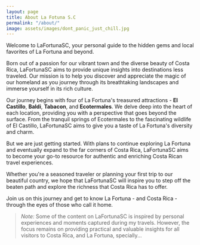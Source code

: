 ```yaml
---
layout: page
title: About La Fotuna S.C
permalink: "/about/"
image: assets/images/dont_panic_just_chill.jpg
---
```


Welcome to LaFortunaSC, your personal guide to the hidden gems and local favorites of La Fortuna and beyond.

Born out of a passion for our vibrant town and the diverse beauty of Costa Rica, LaFortunaSC aims to provide unique insights into destinations less traveled. Our mission is to help you discover and appreciate the magic of our homeland as you journey through its breathtaking landscapes and immerse yourself in its rich culture.

Our journey begins with four of La Fortuna's treasured attractions - **El Castillo**, **Baldi**, **Tabacon**, and **Ecotermales**. We delve deep into the heart of each location, providing you with a perspective that goes beyond the surface. From the tranquil springs of Ecotermales to the fascinating wildlife of El Castillo, LaFortunaSC aims to give you a taste of La Fortuna's diversity and charm.

But we are just getting started. With plans to continue exploring La Fortuna and eventually expand to the far corners of Costa Rica, LaFortunaSC aims to become your go-to resource for authentic and enriching Costa Rican travel experiences. 

Whether you're a seasoned traveler or planning your first trip to our beautiful country, we hope that LaFortunaSC will inspire you to step off the beaten path and explore the richness that Costa Rica has to offer.

Join us on this journey and get to know La Fortuna - and Costa Rica - through the eyes of those who call it home.

> _Note:_ Some of the content on LaFortunaSC is inspired by personal experiences and moments captured during my travels. However, the focus remains on providing practical and valuable insights for all visitors to Costa Rica, and La Fortuna, specially...

